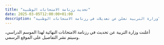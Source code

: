 ```yaml
---
title: "تحديث رزنامة الامتحانات الوطنية"
date: 2025-03-05T12:00:00+01:00
description: "وزارة التربية تعلن عن تعديلات في رزنامة الامتحانات الوطنية"
---
```


أعلنت وزارة التربية عن تحديث في رزنامة الامتحانات النهائية لهذا الموسم الدراسي، وسيتم نشر التفاصيل على الموقع الرسمي.
